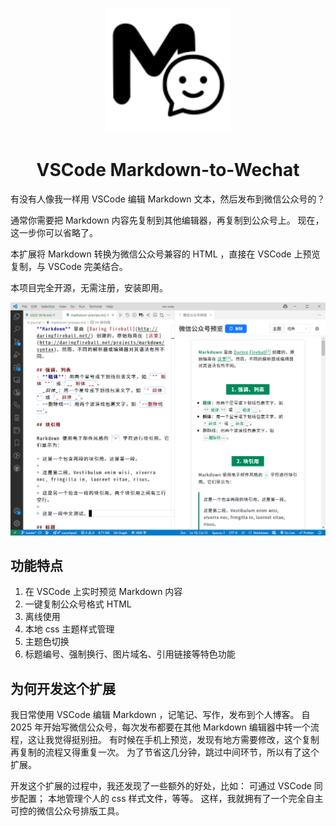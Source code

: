 <p align="center">
<img width="200px" src="media/icons/markdown-to-wechat.png" />

<h1 align="center">VSCode Markdown-to-Wechat</h1>
</p>

有没有人像我一样用 VSCode 编辑 Markdown 文本，然后发布到微信公众号的？

通常你需要把 Markdown 内容先复制到其他编辑器，再复制到公众号上。
现在，这一步你可以省略了。

本扩展将 Markdown 转换为微信公众号兼容的 HTML ，直接在 VSCode 上预览复制，与 VSCode 完美结合。

本项目完全开源，无需注册，安装即用。


<img alt="截图" src="media/images/screenshoot.png">


## 功能特点
1. 在 VSCode 上实时预览 Markdown 内容
2. 一键复制公众号格式 HTML
3. 离线使用
4. 本地 css 主题样式管理
5. 主题色切换
6. 标题编号、强制换行、图片域名、引用链接等特色功能

## 为何开发这个扩展
我日常使用 VSCode 编辑 Markdown ，记笔记、写作，发布到个人博客。
自 2025 年开始写微信公众号，每次发布都要在其他 Markdown 编辑器中转一个流程，这让我觉得挺别扭。
有时候在手机上预览，发现有地方需要修改，这个复制再复制的流程又得重复一次。
为了节省这几分钟，跳过中间环节，所以有了这个扩展。

开发这个扩展的过程中，我还发现了一些额外的好处，比如：
可通过 VSCode 同步配置；
本地管理个人的 css 样式文件，等等。
这样，我就拥有了一个完全自主可控的微信公众号排版工具。
